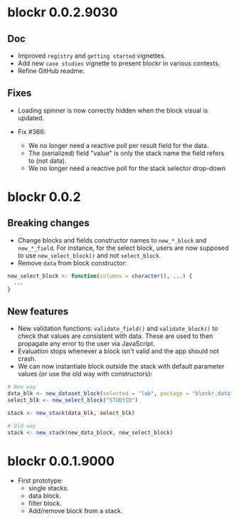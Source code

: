 # blockr 0.0.2.9030

## Doc
- Improved `registry` and `getting started` vignettes.
- Add new `case studies` vignette to present blockr in various contexts.
- Refine GitHub readme.

## Fixes
- Loading spinner is now correctly hidden when the block visual is updated.
- Fix #366:

  - We no longer need a reactive poll per result field for the data.
  - The (serialized) field "value" is only the stack name the field refers to (not data).
  - We no longer need a reactive poll for the stack selector drop-down

# blockr 0.0.2

## Breaking changes
- Change blocks and fields constructor names to `new_*_block` and `new_*_field`. For instance, for the select block,
users are now supposed to use `new_select_block()` and not `select_block`.
- Remove `data` from block constructor:

```r
new_select_block <- function(columns = character(), ...) {
  ...
}
```

## New features
- New validation functions: `validate_field()` and `validate_block()` to check that
values are consistent with data. These are used to then propagate any error to the user via JavaScript.
- Evaluation stops whenever a block isn't valid and the app should not crash.
- We can now instantiate block outside the stack with default parameter values (or use the old way with constructors):

```r
# New way
data_blk <- new_dataset_block(selected = "lab", package = "blockr.data")
select_blk <- new_select_block("STUDYID")

stack <- new_stack(data_blk, select_blk)

# Old way
stack <- new_stack(new_data_block, new_select_block)
```

# blockr 0.0.1.9000

* First prototype:
  - single stacks.
  - data block.
  - filter block.
  - Add/remove block from a stack.
